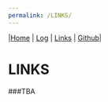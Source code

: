 ```yaml
---
permalink: /LINKS/
---
```

|[Home](/os212/) | [Log](TXT/mylog.txt) | [Links](.) | [Github](https://github.com/mfikriharyanto/os212/)|

# LINKS
###TBA
